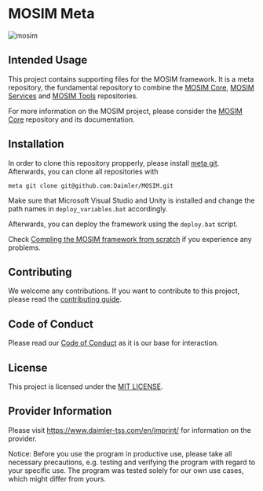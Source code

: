 # MOSIM Meta

![mosim](https://mosim.eu/____impro/1/onewebmedia/MOSIM%20Logo%20white%20background%20150.png?etag=%221b8a-5c57fd19%22&sourceContentType=image%2Fpng&ignoreAspectRatio&resize=150%2B84&extract=0%2B7%2B149%2B59)

## Intended Usage
This project contains supporting files for the MOSIM framework. 
It is a meta repository, the fundamental repository to combine the [MOSIM Core](https://github.com/Daimler/MOSIM_Core), [MOSIM Services](https://github.com/Daimler/MOSIM_Services) and [MOSIM Tools](https://github.com/Daimler/MOSIM_Tools) repositories. 

For more information on the MOSIM project, please consider the [MOSIM Core](https://github.com/Daimler/MOSIM_Core) repository and its documentation. 

## Installation

In order to clone this repository propperly, please install [meta git](https://github.com/mateodelnorte/meta).
Afterwards, you can clone all repositories with
```
meta git clone git@github.com:Daimler/MOSIM.git
```
Make sure that Microsoft Visual Studio and Unity is installed and change the path names in `deploy_variables.bat` accordingly.

Afterwards, you can deploy the framework using the `deploy.bat` script.

Check [Compling the MOSIM framework from scratch](https://git.hb.dfki.de/mosim/mosim_core/-/wikis/01_Tutorials/CompileFramework) if you experience any problems.

## Contributing

We welcome any contributions.
If you want to contribute to this project, please read the [contributing guide](CONTRIBUTING.md).

## Code of Conduct

Please read our [Code of Conduct](https://github.com/Daimler/daimler-foss/blob/master/CODE_OF_CONDUCT.md) as it is our base for interaction.

## License

This project is licensed under the [MIT LICENSE](LICENSE).

## Provider Information

Please visit <https://www.daimler-tss.com/en/imprint/> for information on the provider.

Notice: Before you use the program in productive use, please take all necessary precautions,
e.g. testing and verifying the program with regard to your specific use.
The program was tested solely for our own use cases, which might differ from yours.
